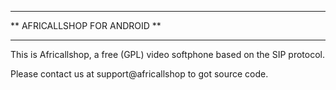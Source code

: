 ********************************
** AFRICALLSHOP FOR ANDROID **
********************************

This is Africallshop, a free (GPL) video softphone based on the SIP protocol.

Please contact us at support@africallshop to got source code.
